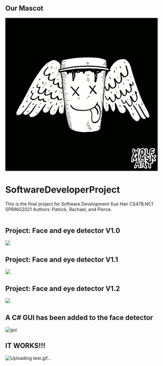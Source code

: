 ## Our Mascot<br />
![](coffee.gif)<br />
# SoftwareDeveloperProject
This is the final project for Software Development Xue Han CS478.NC1 SPRING2021 
Authors: Patrick, Rachael, and Pierce.<br /><br />

## Project: Face and eye detector V1.0 <br />
![](./face_detector/face_eye_detector.gif)

## Project: Face and eye detector V1.1 <br />
![](./face_detector/face_detect_v1_1.gif)

## Project: Face and eye detector V1.2 <br />
![](./face_detector/face_detector_V1_2.gif)

## A C# GUI has been added to the face detector
<img width="539" alt="gui" src="https://user-images.githubusercontent.com/78176799/114289079-ad3a6c80-9a3a-11eb-83ba-8a1be42e7f08.PNG">

## IT WORKS!!!
![Uploading test.gif…]()




